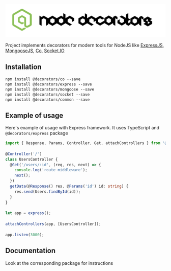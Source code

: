 ![Node Decorators](https://github.com/serhiisol/node-decorators/blob/master/decorators.png?raw=true)

Project implements decorators for modern tools for NodeJS like 
[ExpressJS], [MongooseJS], [Co], [Socket.IO]

## Installation

```
npm install @decorators/co --save
npm install @decorators/express --save
npm install @decorators/mongoose --save
npm install @decorators/socket --save
npm install @decorators/common --save
```

## Example of usage
Here's example of usage with Express framework. It uses TypeScript and `@decorators/express` package

```typescript
import { Response, Params, Controller, Get, attachControllers } from '@decorators/express';

@Controller('/')
class UsersController {
  @Get('/users/:id', (req, res, next) => {
    console.log('route middleware');
    next();
  })
  getData(@Response() res, @Params('id') id: string) {
    res.send(Users.findById(id));
  }
}

let app = express();

attachControllers(app, [UsersController]);

app.listen(3000);
```

## Documentation
Look at the corresponding package for instructions

[ExpressJS]:http://expressjs.com
[MongooseJS]:http://mongoosejs.com
[Co]:https://github.com/tj/co
[Socket.IO]:http://socket.io/
